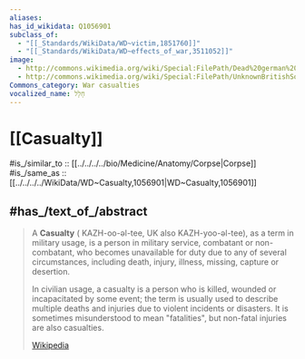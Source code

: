 ```yaml
---
aliases: 
has_id_wikidata: Q1056901
subclass_of:
  - "[[_Standards/WikiData/WD~victim,1851760]]"
  - "[[_Standards/WikiData/WD~effects_of_war,3511052]]"
image:
  - http://commons.wikimedia.org/wiki/Special:FilePath/Dead%20german%20member%20of%20Waffen-SS.jpg
  - http://commons.wikimedia.org/wiki/Special:FilePath/UnknownBritishSoldiers.JPG
Commons_category: War casualties
vocalized_name: חָלָל
---
```


# [[Casualty]] 

#is_/similar_to :: [[../../../../bio/Medicine/Anatomy/Corpse|Corpse]] 
#is_/same_as :: [[../../../../WikiData/WD~Casualty,1056901|WD~Casualty,1056901]]

## #has_/text_of_/abstract 

> A **Casualty** (  KAZH-oo-əl-tee, UK also  KAZH-yoo-əl-tee), as a term in military usage, 
> is a person in military service, combatant or non-combatant, 
> who becomes unavailable for duty due to any of several circumstances, 
> including death, injury, illness, missing, capture or desertion.
>
> In civilian usage, a casualty is a person who is killed, wounded or incapacitated by some event; 
> the term is usually used to describe multiple deaths and injuries due to violent incidents or disasters. 
> It is sometimes misunderstood to mean "fatalities", but non-fatal injuries are also casualties.
>
> [Wikipedia](https://en.wikipedia.org/wiki/Casualty%20(person)) 

